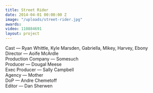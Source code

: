 ```yaml
---
title: Street Rider
date: 2014-04-01 00:00:00 Z
image: "/uploads/street-rider.jpg"
awards: 
video: 110884691
layout: project
---
```


Cast — Ryan Whittle, Kyle Marsden, Gabriella, Mikey, Harvey, Ebony 
Director — Aoife McArdle  
Production Company — Somesuch  
Producer — Dougal Meese    
Exec Producer — Sally Campbell  
Agency — Mother  
DoP — Andre Chemetoff  
Editor — Dan Sherwen